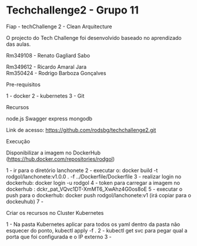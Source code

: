 # Techchallenge2 - Grupo 11

Fiap - techChallenge 2 - Clean Arquitecture

O projecto do Tech Challenge foi desenvolvido baseado no aprendizado das aulas.

Rm349108 - Renato Gagliard Sabo <br />

Rm349612 - Ricardo Amaral Jara <br />
Rm350424 - Rodrigo Barboza Gonçalves

Pre-requisitos

1 - docker
2 - kubernetes
3 - Git

Recursos

node.js
Swagger
express
mongodb

Link de acesso: https://github.com/rodsbg/techchallenge2.git

Execução

Disponibilizar a imagem no DockerHub (https://hub.docker.com/repositories/rodgol)

1 - ir para o diretório lanchonete
2 - executar o: docker build -t rodgol/lanchonete:v1.0.0 . -f ../Dockerfile/Dockerfile
3 - realizar login no dockerhub: docker login -u rodgol
4 - token para carregar a imagem no dockerhub : dckr_pat_VQvc1DT-XmMT6_XwAhz4G0os8oE
5 - executar o push para o dockerhub: docker push rodgol/lanchonete:v1 (irá copiar para o dockeuhub)
7 - 

Criar os recursos no Cluster Kubernetes

1 - Na pasta Kubernetes aplicar para todos os yaml dentro da pasta não esquecer do ponto, kubectl apply -f .
2 - kubectl get svc para pegar qual a porta que foi configurada e o IP externo
3 - 
